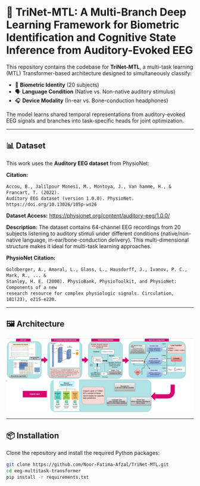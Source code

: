 # 🧠 TriNet-MTL: A Multi-Branch Deep Learning Framework for Biometric Identification and Cognitive State Inference from Auditory-Evoked EEG

This repository contains the codebase for **TriNet-MTL**, a multi-task learning (MTL) Transformer-based architecture designed to simultaneously classify:

- 👤 **Biometric Identity** (20 subjects)
- 🗣️ **Language Condition** (Native vs. Non-native auditory stimulus)
- 🎧 **Device Modality** (In-ear vs. Bone-conduction headphones)

The model learns shared temporal representations from auditory-evoked EEG signals and branches into task-specific heads for joint optimization.

---

## 📊 Dataset

This work uses the **Auditory EEG dataset** from PhysioNet:

**Citation:**
```
Accou, B., Jalilpour Monesi, M., Montoya, J., Van hamme, H., & Francart, T. (2022). 
Auditory EEG dataset (version 1.0.0). PhysioNet. 
https://doi.org/10.13026/105p-ws26
```

**Dataset Access:** https://physionet.org/content/auditory-eeg/1.0.0/

**Description:** The dataset contains 64-channel EEG recordings from 20 subjects listening to auditory stimuli under different conditions (native/non-native language, in-ear/bone-conduction delivery). This multi-dimensional structure makes it ideal for multi-task learning approaches.

**PhysioNet Citation:**
```
Goldberger, A., Amaral, L., Glass, L., Hausdorff, J., Ivanov, P. C., Mark, R., ... & 
Stanley, H. E. (2000). PhysioBank, PhysioToolkit, and PhysioNet: Components of a new 
research resource for complex physiologic signals. Circulation, 101(23), e215-e220.
```

---


## 🖼️ Architecture

<p align="center">
  <img src="auditory.jpeg" alt="TriNet-MTL Architecture" width="700"/>
</p>

---

## 📦 Installation

Clone the repository and install the required Python packages:

```bash
git clone https://github.com/Noor-Fatima-Afzal/TriNet-MTL.git
cd eeg-multitask-transformer
pip install -r requirements.txt
